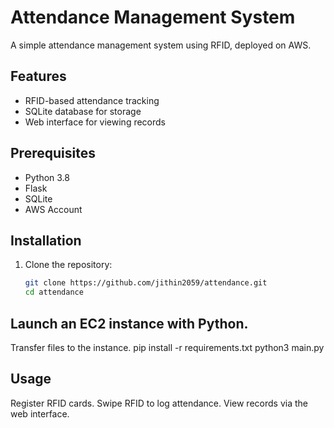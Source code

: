 # Attendance Management System

A simple attendance management system using RFID, deployed on AWS.

## Features
- RFID-based attendance tracking
- SQLite database for storage
- Web interface for viewing records

## Prerequisites
- Python 3.8
- Flask
- SQLite
- AWS Account

## Installation

1. Clone the repository:
   ```bash
   git clone https://github.com/jithin2059/attendance.git
   cd attendance

## Launch an EC2 instance with Python.
Transfer files to the instance.
pip install -r requirements.txt
python3 main.py

## Usage
Register RFID cards.
Swipe RFID to log attendance.
View records via the web interface.

